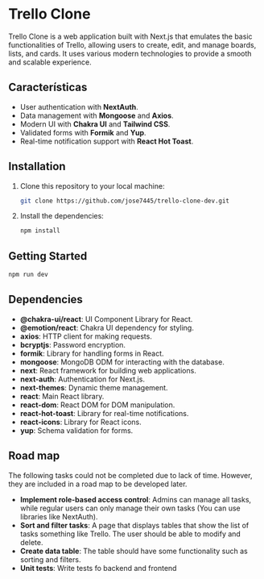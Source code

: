 # Trello Clone

Trello Clone is a web application built with Next.js that emulates the basic functionalities of Trello, allowing users to create, edit, and manage boards, lists, and cards. It uses various modern technologies to provide a smooth and scalable experience.

## Características

- User authentication with **NextAuth**.
- Data management with **Mongoose** and **Axios**.
- Modern UI with **Chakra UI** and **Tailwind CSS**.
- Validated forms with **Formik** and **Yup**.
- Real-time notification support with **React Hot Toast**.

## Installation

1. Clone this repository to your local machine:

   ```bash
   git clone https://github.com/jose7445/trello-clone-dev.git
   ```

2. Install the dependencies:

   ```bash
   npm install
   ```

## Getting Started

```bash
npm run dev
```

## Dependencies

- **@chakra-ui/react**: UI Component Library for React.
- **@emotion/react**: Chakra UI dependency for styling.
- **axios**: HTTP client for making requests.
- **bcryptjs**: Password encryption.
- **formik**: Library for handling forms in React.
- **mongoose**: MongoDB ODM for interacting with the database.
- **next**: React framework for building web applications.
- **next-auth**: Authentication for Next.js.
- **next-themes**: Dynamic theme management.
- **react**: Main React library.
- **react-dom**: React DOM for DOM manipulation.
- **react-hot-toast**: Library for real-time notifications.
- **react-icons**: Library for React icons.
- **yup**: Schema validation for forms.

## Road map

The following tasks could not be completed due to lack of time. However, they are included in a road map to be developed later.

- **Implement role-based access control**: Admins can manage all tasks, while regular users can only manage their own tasks (You can use libraries like NextAuth).
- **Sort and filter tasks**: A page that displays tables that show the list of tasks something like Trello. The user should be able to modify and delete.
- **Create data table**: The table should have some functionality such as sorting and filters.
- **Unit tests**: Write tests fo backend and frontend
